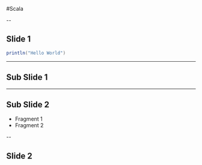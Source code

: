 #Scala

--

## Slide 1
```scala
println("Hello World")
```

---

## Sub Slide 1
<!-- .slide: data-background="#ff0000" -->

---

## Sub Slide 2
* Fragment 1 <!-- .element class="fragment" -->
* Fragment 2 <!-- .element class="fragment" -->

--

## Slide 2
